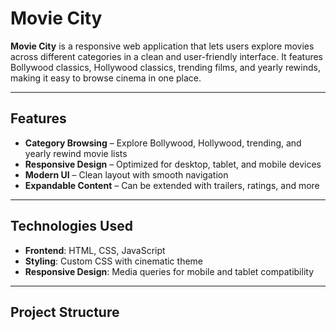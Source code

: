# Movie City 

**Movie City** is a responsive web application that lets users explore movies across different categories in a clean and user-friendly interface. It features Bollywood classics, Hollywood classics, trending films, and yearly rewinds, making it easy to browse cinema in one place.

---

##  Features
- **Category Browsing** – Explore Bollywood, Hollywood, trending, and yearly rewind movie lists  
- **Responsive Design** – Optimized for desktop, tablet, and mobile devices  
- **Modern UI** – Clean layout with smooth navigation  
- **Expandable Content** – Can be extended with trailers, ratings, and more  

---

##  Technologies Used
- **Frontend**: HTML, CSS, JavaScript  
- **Styling**: Custom CSS with cinematic theme  
- **Responsive Design**: Media queries for mobile and tablet compatibility  

---

##  Project Structure

